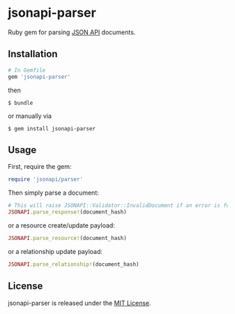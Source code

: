 # jsonapi-parser
Ruby gem for parsing [JSON API](http://jsonapi.org) documents.

## Installation
```ruby
# In Gemfile
gem 'jsonapi-parser'
```
then
```
$ bundle
```
or manually via
```
$ gem install jsonapi-parser
```

## Usage

First, require the gem:
```ruby
require 'jsonapi/parser'
```
Then simply parse a document:
```ruby
# This will raise JSONAPI::Validator::InvalidDocument if an error is found.
JSONAPI.parse_response!(document_hash)
```
or a resource create/update payload:
```ruby
JSONAPI.parse_resource!(document_hash)
```
or a relationship update payload:
```ruby
JSONAPI.parse_relationship!(document_hash)
```

## License

jsonapi-parser is released under the [MIT License](http://www.opensource.org/licenses/MIT).
